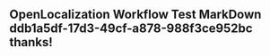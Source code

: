 <properties
ms.topic="hero-topic"
ms.test1="hero-topic"
ms.test2="test"/>


## OpenLocalization Workflow Test MarkDown ddb1a5df-17d3-49cf-a878-988f3ce952bc thanks!



<!--HONumber=Aug16_HO4-->


